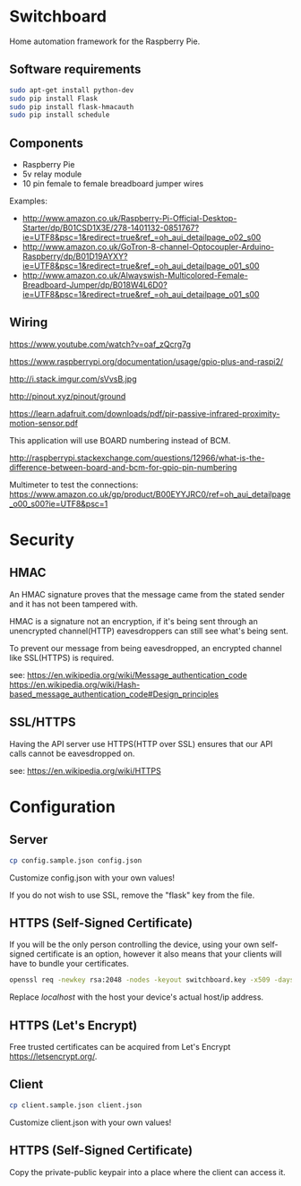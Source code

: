 # Switchboard

Home automation framework for the Raspberry Pie.

## Software requirements

```bash
sudo apt-get install python-dev
sudo pip install Flask
sudo pip install flask-hmacauth
sudo pip install schedule
```

## Components

 * Raspberry Pie
 * 5v relay module
 * 10 pin female to female breadboard jumper wires

Examples:
 * http://www.amazon.co.uk/Raspberry-Pi-Official-Desktop-Starter/dp/B01CSD1X3E/278-1401132-0851767?ie=UTF8&psc=1&redirect=true&ref_=oh_aui_detailpage_o02_s00
 * http://www.amazon.co.uk/GoTron-8-channel-Optocoupler-Arduino-Raspberry/dp/B01D19AYXY?ie=UTF8&psc=1&redirect=true&ref_=oh_aui_detailpage_o01_s00
 * http://www.amazon.co.uk/Alwayswish-Multicolored-Female-Breadboard-Jumper/dp/B018W4L6D0?ie=UTF8&psc=1&redirect=true&ref_=oh_aui_detailpage_o01_s00

## Wiring

https://www.youtube.com/watch?v=oaf_zQcrg7g

https://www.raspberrypi.org/documentation/usage/gpio-plus-and-raspi2/

http://i.stack.imgur.com/sVvsB.jpg

http://pinout.xyz/pinout/ground

https://learn.adafruit.com/downloads/pdf/pir-passive-infrared-proximity-motion-sensor.pdf

This application will use BOARD numbering instead of BCM.

http://raspberrypi.stackexchange.com/questions/12966/what-is-the-difference-between-board-and-bcm-for-gpio-pin-numbering

Multimeter to test the connections: https://www.amazon.co.uk/gp/product/B00EYYJRC0/ref=oh_aui_detailpage_o00_s00?ie=UTF8&psc=1

# Security

## HMAC

An HMAC signature proves that the message came from the stated sender and it has not been tampered with.

HMAC is a signature not an encryption, if it's being sent through an unencrypted channel(HTTP) eavesdroppers can still see what's being sent.

To prevent our message from being eavesdropped, an encrypted channel like SSL(HTTPS) is required.

see:
https://en.wikipedia.org/wiki/Message_authentication_code
https://en.wikipedia.org/wiki/Hash-based_message_authentication_code#Design_principles

## SSL/HTTPS

Having the API server use HTTPS(HTTP over SSL) ensures that our API calls cannot be eavesdropped on.

see: https://en.wikipedia.org/wiki/HTTPS

# Configuration

## Server

```bash
cp config.sample.json config.json
```

Customize config.json with your own values!

If you do not wish to use SSL, remove the "flask" key from the file.

## HTTPS (Self-Signed Certificate)

If you will be the only person controlling the device, using your own self-signed certificate is an option, however it also means that your clients will have to bundle your certificates.

```bash
openssl req -newkey rsa:2048 -nodes -keyout switchboard.key -x509 -days 3650 -out switchboard.crt -subj /CN=localhost
```

Replace *localhost* with the host your device's actual host/ip address.

## HTTPS (Let's Encrypt)

Free trusted certificates can be acquired from Let's Encrypt https://letsencrypt.org/.

## Client

```bash
cp client.sample.json client.json
```

Customize client.json with your own values!

## HTTPS (Self-Signed Certificate)

Copy the private-public keypair into a place where the client can access it.